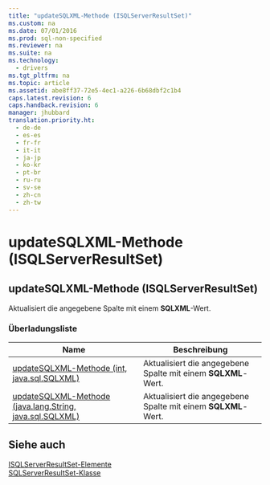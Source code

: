 ```yaml
---
title: "updateSQLXML-Methode (ISQLServerResultSet)"
ms.custom: na
ms.date: 07/01/2016
ms.prod: sql-non-specified
ms.reviewer: na
ms.suite: na
ms.technology: 
  - drivers
ms.tgt_pltfrm: na
ms.topic: article
ms.assetid: abe8ff37-72e5-4ec1-a226-6b68dbf2c1b4
caps.latest.revision: 6
caps.handback.revision: 6
manager: jhubbard
translation.priority.ht: 
  - de-de
  - es-es
  - fr-fr
  - it-it
  - ja-jp
  - ko-kr
  - pt-br
  - ru-ru
  - sv-se
  - zh-cn
  - zh-tw
---
```

# updateSQLXML-Methode (ISQLServerResultSet)
    
## updateSQLXML\-Methode \(ISQLServerResultSet\)  
 Aktualisiert die angegebene Spalte mit einem **SQLXML**\-Wert.  
  
### Überladungsliste  
  
|Name|Beschreibung|  
|----------|------------------|  
|[updateSQLXML-Methode &#40;int, java.sql.SQLXML&#41;](../content/updateSQLXML-Method--int--java.sql.SQLXML-.md)|Aktualisiert die angegebene Spalte mit einem **SQLXML**\-Wert.|  
|[updateSQLXML-Methode &#40;java.lang.String, java.sql.SQLXML&#41;](../content/updateSQLXML-Method--java.lang.String--java.sql.SQLXML-.md)|Aktualisiert die angegebene Spalte mit einem **SQLXML**\-Wert.|  
  
## Siehe auch  
 [ISQLServerResultSet-Elemente](../content/SQLServerResultSet-Members.md)   
 [SQLServerResultSet-Klasse](../content/SQLServerResultSet-Class.md)  
  
  